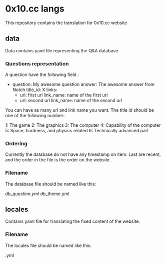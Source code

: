 # 0x10.cc langs

This repository contains the translation for 0x10.cc website

## data

Data contains yaml file representing the Q&A database.

### Questions representation

A question have the following field :

   - question: My awesome question
     answer: The awesome answer from Notch
     title_id: X
     links:
     - url: first url
       link_name: name of the first url
     - url: second url
       link_name: name of the second url

You can have as many url and link name you want.
The title id should be one of the following number:

   1: The game
   2: The graphics
   3: The computer
   4: Capability of the computer
   5: Space, hardness, and physics related
   6: Technically advanced part

### Ordering

Currently the database do not have any timestamp on item. Last are recent, and the
order in the file is the order on the website.

### Filename

The database file should be named like this:

   db_<lang>_question.yml
   db_<lang>_theme.yml

## locales

Contains yaml file for translating the fixed content of the website.

### Filename

The locales file should be named like this:

   <lang>.yml
